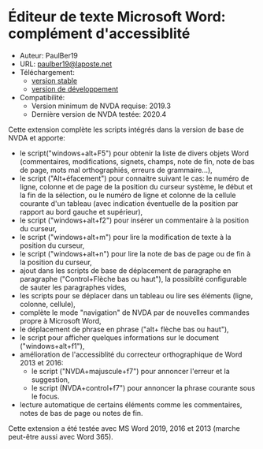 # Éditeur de texte Microsoft Word: complément d'accessiblité #

* Auteur: PaulBer19
* URL: paulber19@laposte.net
* Téléchargement:
	* [version stable][1]
	* [version de développement][2]
* Compatibilité:
	* Version minimum de NVDA requise: 2019.3
	* Dernière version  de NVDA testée: 2020.4


Cette extension complète les scripts intégrés dans la version de base de NVDA et apporte:

* le script("windows+alt+F5") pour obtenir la liste de divers objets Word (commentaires, modifications, signets, champs, note de fin,  note de bas de page, mots mal orthographiés, erreurs de grammaire...),
* le script ("Alt+éfacement") pour connaitre suivant le cas: le numéro de ligne, colonne  et de page de la position du curseur système,  le début  et la fin de la sélection, ou le numéro de ligne et colonne de la cellule courante d'un tableau (avec indication éventuelle de la position  par rapport au bord gauche et supérieur),
* le script ("windows+alt+f2") pour insérer un commentaire  à la position du curseur,
* le script ("windows+alt+m") pour lire la modification de texte à la position du curseur,
* le script ("windows+alt+n") pour lire la note de bas de page ou de fin à la position du curseur,
* ajout dans les scripts de base  de déplacement de paragraphe en paragraphe ("Control+Flèche bas ou haut"), la possiblité configurable  de sauter  les paragraphes vides,
* les scripts pour se déplacer dans un tableau ou lire ses éléments (ligne, colonne, cellule),
* complète le mode "navigation" de NVDA par de nouvelles commandes propre à Microsoft Word,
* le déplacement de phrase en phrase ("alt+ flèche bas ou haut"),
* le script pour afficher quelques informations sur le document ("windows+alt+f1"),
* amélioration de l'accessiblité du correcteur orthographique de Word 2013 et 2016:
	* le script ("NVDA+majuscule+f7") pour annoncer  l'erreur et la suggestion,
	* le script (NVDA+control+f7") pour annoncer la phrase courante sous le focus.
* lecture automatique de certains éléments comme les commentaires, notes de bas de page  ou notes de fin.


Cette extension a été testée avec MS Word 2019, 2016 et 2013 (marche peut-être aussi avec Word 365).



[1]: https://github.com/paulber007/AllMyNVDAAddons/raw/master/wordAccessEnhancement/wordAccessEnhancement-2.3.nvda-addon
[2]: https://github.com/paulber007/AllMyNVDAAddons/tree/master/wordAccessEnhancement/dev

